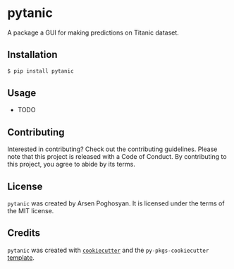 # pytanic

A package a GUI for making predictions on Titanic dataset.

## Installation

```bash
$ pip install pytanic
```

## Usage

- TODO

## Contributing

Interested in contributing? Check out the contributing guidelines. Please note that this project is released with a Code of Conduct. By contributing to this project, you agree to abide by its terms.

## License

`pytanic` was created by Arsen Poghosyan. It is licensed under the terms of the MIT license.

## Credits

`pytanic` was created with [`cookiecutter`](https://cookiecutter.readthedocs.io/en/latest/) and the `py-pkgs-cookiecutter` [template](https://github.com/py-pkgs/py-pkgs-cookiecutter).
